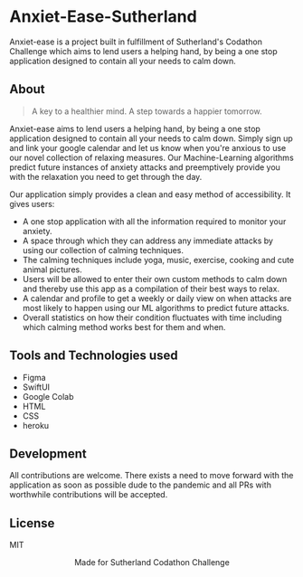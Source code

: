 # Anxiet-Ease-Sutherland
Anxiet-ease is a project built in fulfillment of Sutherland's Codathon Challenge which aims to lend users a helping hand, by being a one stop application designed to contain all your needs to calm down.


## About 
> A key to a healthier mind. A step towards a happier tomorrow.

Anxiet-ease aims to lend users a helping hand, by being a one stop application designed to contain all your needs to calm down. Simply sign up and link your google calendar and let us know when you're anxious to use our novel collection of relaxing measures. Our Machine-Learning algorithms predict future instances of anxiety attacks and preemptively provide you with the relaxation you need to get through the day.

Our application simply provides a clean and easy method of accessibility. It gives users:

- A one stop application with all the information required to monitor your anxiety.
- A space through which they can address any immediate attacks by using our collection of calming techniques.
- The calming techniques include yoga, music, exercise, cooking and cute animal pictures.
- Users will be allowed to enter their own custom methods to calm down and thereby use this app as a compilation of their best ways to relax.
- A calendar and profile to get a weekly or daily view on when attacks are most likely to happen using our ML algorithms to predict future attacks.
- Overall statistics on how their condition fluctuates with time including which calming method works best for them and when.

## Tools and Technologies used
- Figma
- SwiftUI
- Google Colab
- HTML
- CSS
- heroku

## Development

All contributions are welcome. There exists a need to move forward with the application as soon as possible dude to the pandemic and all PRs with worthwhile contributions will be accepted.

## License

MIT

<p align="center">Made for Sutherland Codathon Challenge</p>
